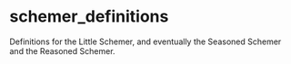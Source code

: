 schemer_definitions
===================

Definitions for the Little Schemer, and eventually the Seasoned Schemer and the Reasoned Schemer.
